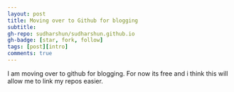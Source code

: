 ```yaml
---
layout: post
title: Moving over to Github for blogging
subtitle: 
gh-repo: sudharshun/sudharshun.github.io
gh-badge: [star, fork, follow]
tags: [post][intro]
comments: true
---
```


I am moving over to github for blogging. For now its free and i think this will allow me to link my repos easier.